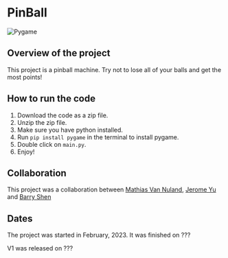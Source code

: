 # PinBall

![Pygame](https://img.shields.io/badge/pygame-336d9d?style=for-the-badge&logo=python&logoColor=ffdb4f)

## Overview of the project

This project is a pinball machine. Try not to lose all of your balls and get the most points!

## How to run the code

1. Download the code as a zip file.
1. Unzip the zip file.
1. Make sure you have python installed.
1. Run `pip install pygame` in the terminal to install pygame.
1. Double click on `main.py`.
1. Enjoy!

## Collaboration

This project was a collaboration between [Mathias Van Nuland](https://github.com/mathiasvan), [Jerome Yu](https://github.com/jerome666888) and [Barry Shen](https://github.com/BarryTheShen)

## Dates

The project was started in February, 2023.
It was finished on ???

V1 was released on ???
